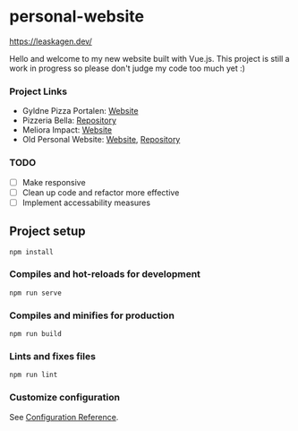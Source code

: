 # personal-website

https://leaskagen.dev/

Hello and welcome to my new website built with Vue.js. This project is still a work in progress so please don't judge my code too much yet :)

### Project Links
* Gyldne Pizza Portalen: [Website](https://runejac.github.io/WebprosjektSolution/index.html) 
* Pizzeria Bella: [Repository](https://github.com/leaskagen/eksamen-grensesnittdesign)
* Meliora Impact: [Website](https://pro201-smidig.herokuapp.com/)
* Old Personal Website: [Website](https://leaskagen.github.io/), [Repository](https://github.com/leaskagen/leaskagen.github.io)

### TODO

* [ ] Make responsive
* [ ] Clean up code and refactor more effective
* [ ] Implement accessability measures

## Project setup
```
npm install
```

### Compiles and hot-reloads for development
```
npm run serve
```

### Compiles and minifies for production
```
npm run build
```

### Lints and fixes files
```
npm run lint
```

### Customize configuration
See [Configuration Reference](https://cli.vuejs.org/config/).
